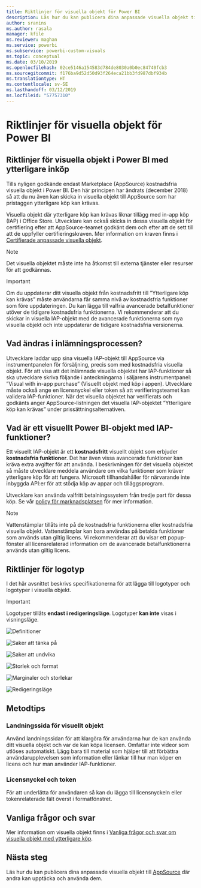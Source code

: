 ```yaml
---
title: Riktlinjer för visuella objekt för Power BI
description: Läs hur du kan publicera dina anpassade visuella objekt till AppSource där andra kan upptäcka och använda dem via ett inköp.
author: sranins
ms.author: rasala
manager: kfile
ms.reviewer: maghan
ms.service: powerbi
ms.subservice: powerbi-custom-visuals
ms.topic: conceptual
ms.date: 03/10/2019
ms.openlocfilehash: 02ce5146a154583d784de8030a0b0ec84740fcb3
ms.sourcegitcommit: f176ba9d52d50d93f264eca21bb3fd987dbf934b
ms.translationtype: HT
ms.contentlocale: sv-SE
ms.lasthandoff: 03/12/2019
ms.locfileid: "57757310"
---
```

# <a name="guidelines-for-power-bi-visuals"></a>Riktlinjer för visuella objekt för Power BI

## <a name="guidelines-for-power-bi-visuals-with-additional-purchases"></a>Riktlinjer för visuella objekt i Power BI med ytterligare inköp

Tills nyligen godkände endast Marketplace (AppSource) kostnadsfria visuella objekt i Power BI. Den här principen har ändrats (december 2018) så att du nu även kan skicka in visuella objekt till AppSource som har pristaggen ytterligare köp kan krävas. 

Visuella objekt där ytterligare köp kan krävas liknar tillägg med in-app köp (IAP) i Office Store. Utvecklare kan också skicka in dessa visuella objekt för certifiering efter att AppSource-teamet godkänt dem och efter att de sett till att de uppfyller certifieringskraven. Mer information om kraven finns i [Certifierade anpassade visuella objekt](../power-bi-custom-visuals-certified.md).

> [!NOTE]
> Det visuella objektet måste inte ha åtkomst till externa tjänster eller resurser för att godkännas.

>[!IMPORTANT]  
> Om du uppdaterar ditt visuella objekt från kostnadsfritt till ”Ytterligare köp kan krävas” måste användarna får samma nivå av kostnadsfria funktioner som före uppdateringen. Du kan lägga till valfria avancerade betalfunktioner utöver de tidigare kostnadsfria funktionerna. Vi rekommenderar att du skickar in visuella IAP-objekt med de avancerade funktionerna som nya visuella objekt och inte uppdaterar de tidigare kostnadsfria versionerna.


## <a name="what-changed-in-the-submission-process"></a>Vad ändras i inlämningsprocessen?

Utvecklare laddar upp sina visuella IAP-objekt till AppSource via instrumentpanelen för försäljning, precis som med kostnadsfria visuella objekt. För att visa att det inlämnade visuella objektet har IAP-funktioner så ska utvecklare skriva följande i anteckningarna i säljarens instrumentpanel: ”Visual with in-app purchase” (Visuellt objekt med köp i appen). Utvecklare måste också ange en licensnyckel eller token så att verifieringsteamet kan validera IAP-funktioner. När det visuella objektet har verifierats och godkänts anger AppSource-listningen det visuella IAP-objektet ”Ytterligare köp kan krävas” under prissättningsalternativen.

## <a name="what-is-a-power-bi-visual-with-iap-features"></a>Vad är ett visuellt Power BI-objekt med IAP-funktioner?

Ett visuellt IAP-objekt är ett **kostnadsfritt** visuellt objekt som erbjuder **kostnadsfria funktioner**. Det har även vissa avancerade funktioner kan kräva extra avgifter för att använda. I beskrivningen för det visuella objektet så måste utvecklare meddela användare om vilka funktioner som kräver ytterligare köp för att fungera. Microsoft tillhandahåller för närvarande inte inbyggda API:er för att stödja köp av appar och tilläggsprogram.

Utvecklare kan använda valfritt betalningssystem från tredje part för dessa köp. Se vår [policy för marknadsplatsen](https://docs.microsoft.com/office/dev/store/validation-policies#2-apps-or-add-ins-can-display-certain-ads) för mer information.

> [!NOTE]
> Vattenstämplar tillåts inte på de kostnadsfria funktionerna eller kostnadsfria visuella objekt. Vattenstämplar kan bara användas på betalda funktioner som används utan giltig licens. Vi rekommenderar att du visar ett popup-fönster all licensrelaterad information om de avancerade betalfunktionerna används utan giltig licens.  

## <a name="logo-guidelines"></a>Riktlinjer för logotyp

I det här avsnittet beskrivs specifikationerna för att lägga till logotyper och logotyper i visuella objekt.

> [!IMPORTANT]
> Logotyper tillåts **endast i redigeringsläge**. Logotyper **kan inte** visas i visningsläge.

![Definitioner](media/office-store-in-app-purchase-visual-guidelines/definitions.png)

![Saker att tänka på](media/office-store-in-app-purchase-visual-guidelines/things-to-keep-in-mind.png)

![Saker att undvika](media/office-store-in-app-purchase-visual-guidelines/things-to-avoid.png)

![Storlek och format](media/office-store-in-app-purchase-visual-guidelines/size-and-format.png)

![Marginaler och storlekar](media/office-store-in-app-purchase-visual-guidelines/margins-and-sizes.png)

![Redigeringsläge](media/office-store-in-app-purchase-visual-guidelines/logos-in-edit-mode.png)

## <a name="best-practices"></a>Metodtips

### <a name="visual-landing-page"></a>Landningssida för visuellt objekt

Använd landningssidan för att klargöra för användarna hur de kan använda ditt visuella objekt och var de kan köpa licensen. Omfattar inte videor som utlöses automatiskt. Lägg bara till material som hjälper till att förbättra användarupplevelsen som information eller länkar till hur man köper en licens och hur man använder IAP-funktioner.

### <a name="license-key-and-token"></a>Licensnyckel och token

För att underlätta för användaren så kan du lägga till licensnyckeln eller tokenrelaterade fält överst i formatfönstret.

## <a name="faq"></a>Vanliga frågor och svar

Mer information om visuella objekt finns i [Vanliga frågor och svar om visuella objekt med ytterligare köp](https://docs.microsoft.com/power-bi/power-bi-custom-visuals-faq#visuals-with-additional-purchases).

## <a name="next-steps"></a>Nästa steg

Läs hur du kan publicera dina anpassade visuella objekt till [AppSource](office-store.md) där andra kan upptäcka och använda dem.
